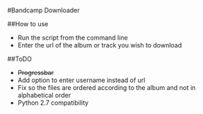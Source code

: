#Bandcamp Downloader

##How to use
* Run the script from the command line
* Enter the url of the album or track you wish to download

##ToDO
* <del>Progressbar</del>
* Add option to enter username instead of url
* Fix so the files are ordered according to the album and not in alphabetical order
* Python 2.7 compatibility 
